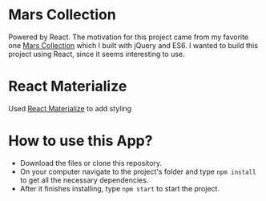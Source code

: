 # Mars Collection

Powered by React.
The motivation for this project came from my favorite one [Mars Collection](https://egyomrey.github.io/Mars-Collection/build/index.html) which I built with jQuery and ES6. I wanted to build this project using React, since it seems interesting to use.

# React Materialize

Used [React Materialize](https://react-materialize.github.io) to add styling


# How to use this App?
* Download the files or clone this repository. 
* On your computer navigate to the project's folder and type `npm install` to get all the necessary dependencies. 
* After it finishes installing, type `npm start` to start the project.
